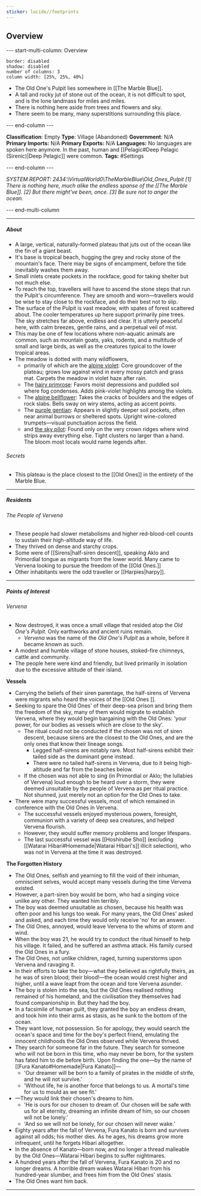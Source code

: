 ```yaml
---
sticker: lucide//footprints
---
```

## Overview
--- start-multi-column: Overview
```column-settings
border: disabled
shadow: disabled
number of columns: 3
column width: [25%, 25%, 40%]
```

- The Old One's Pulpit lies somewhere in [[The Marble Blue]].
- A tall and rocky jut of stone out of the ocean, it is not difficult to spot, and is the lone landmass for miles and miles.
- There is nothing here aside from trees and flowers and sky.
- There seem to be many, many superstitions surrounding this place. 

--- end-column ---

**Classification**: Empty
**Type**: Village (Abandoned)
**Government**: N/A
**Primary Imports:** N/A
**Primary Exports:** N/A
**Languages:** No languages are spoken here anymore. In the past, human and [[Pelagic#Deep Pelagic (Sirenic)|Deep Pelagic]] were common.
 **Tags:** #Settings 

--- end-column ---

*SYSTEM REPORT: 2434:\VirtualWorld0\TheMarbleBlue\Old_Ones_Pulpit*
*[1] There is nothing here, much alike the endless spanse of the [[The Marble Blue]].*
*[2] But there might've been, once.*
*[3] Be sure not to anger the ocean.*

--- end-multi-column 

----
##### About

- A large, vertical, naturally-formed plateau that juts out of the ocean like the fin of a giant beast.
- It's base is tropical beach, hugging the grey and rocky stone of the mountain's face. There may be signs of encampment, before the tide inevitably washes them away.
- Small inlets create pockets in the rockface, good for taking shelter but not much else.
- To reach the top, travellers will have to ascend the stone steps that run the Pulpit's circumference. They are smooth and worn—travellers would be wise to stay close to the rockface, and do their best not to slip.
- The surface of the Pulpit is vast meadow, with spates of forest scattered about. The cooler temperatures up here support primarily pine trees. The sky stretches far above, endless and clear. It is utterly peaceful here, with calm breezes, gentle rains, and a perpetual veil of mist.
- This may be one of few locations where non-aquatic animals are common, such as mountain goats, yaks, rodents, and a multitude of small and large birds, as well as the creatures typical to the lower tropical areas.
- The meadow is dotted with many wildflowers,
	- primarily of which are the [alpine violet](https://en.wikipedia.org/wiki/Viola_labradorica): Core groundcover of the plateau; grows low against wind in every mossy patch and grass mat. Carpets the meadow in violet haze after rain.
	- The [hairy primrose](https://en.wikipedia.org/wiki/Viola_labradorica): Favors moist depressions and puddled soil where fog condenses. Adds pink-violet highlights among the violets.
	- The [alpine bellflower](https://en.wikipedia.org/wiki/Campanula_alpina): Takes the cracks of boulders and the edges of rock slabs. Bells sway on wiry stems, acting as accent points.
	- The [purple gentian](https://en.wikipedia.org/wiki/Gentiana_purpurea): Appears in slightly deeper soil pockets, often near animal burrows or sheltered spots. Upright wine-colored trumpets—visual punctuation across the field.
	- and [the sky pilot](https://en.wikipedia.org/wiki/Polemonium_viscosum): Found only on the very crown ridges where wind strips away everything else. Tight clusters no larger than a hand. The bloom most locals would name legends after.

###### Secrets
- This plateau is the place closest to the [[Old Ones]] in the entirety of the Marble Blue.


---
##### Residents 

###### The People of Vervena
- These people had slower metabolisms and higher red-blood-cell counts to sustain their high-altitude way of life.
- They thrived on dense and starchy crops.
- Some were of [[Sirens|half-siren descent]], speaking Aklo and Primordial tongue as migrants from the lower world. Many came to Vervena looking to pursue the freedom of the [[Old Ones.]] 
- Other inhabitants were the odd traveller or [[Harpies|harpy]].



---
##### Points of Interest

###### Vervena 
- Now destroyed, it was once a small village that resided atop the *Old One's Pulpit*. Only earthworks and ancient ruins remain.
	- *Vervena* was the name of the *Old One's Pulpit* as a whole, before it became known as such.
- A modest and humble village of stone houses, stoked-fire chimneys, cattle and community. 
- The people here were kind and friendly, but lived primarily in isolation due to the excessive altitude of their island.

**Vessels**
- Carrying the beliefs of their siren parentage, the half-sirens of Vervena were migrants who heard the voices of the [[Old Ones ]]. 
- Seeking to spare the Old Ones' of their deep-sea prison and bring them the freedom of the sky, many of them would migrate to establish Vervena, where they would begin bargaining with the Old Ones: 'your power, for our bodies as vessels which are close to the sky'.
	- The ritual could not be conducted if the chosen was not of siren descent, because sirens are the closest to the Old Ones, and are the only ones that know their lineage songs. 
		- Legged half-sirens are notably rare. Most half-sirens exhibit their tailed side as the dominant gene instead.
		- There were no tailed half-sirens in Vervena, due to it being high-altitude and far from the beaches below. 
	- If the chosen was not able to sing (in Primordial or Aklo; the lullabies of Vervena) loud enough to be heard over a storm, they were deemed unsuitable by the people of Vervena as per ritual practice. Not shunned, just merely not an option for the Old Ones to take. 
- There were many successful vessels, most of which remained in conference with the Old Ones in Vervena. 
	- The successful vessels enjoyed mysterious powers, foresight, communion with a variety of deep sea creatures, and helped Vervena flourish. 
	- However, they would suffer memory problems and longer lifespans.
	- The last successful vessel was [[Hoshirube Sho]] (excluding [[Watarai Hibari#Homemade|Watarai Hibari's]] illicit selection), who was not in Vervena at the time it was destroyed.

**The Forgotten History**
- The Old Ones, selfish and yearning to fill the void of their inhuman, omniscient selves, would accept many vessels during the time Vervena existed.
- However, a part-siren boy would be born, who had a singing voice unlike any other. They wanted him terribly.
- The boy was deemed unsuitable as chosen, because his health was often poor and his lungs too weak. For many years, the Old Ones' asked and asked, and each time they would only receive 'no' for an answer.
- The Old Ones, annoyed, would leave Vervena to the whims of storm and wind.
- When the boy was 21, he would try to conduct the ritual himself to help his village. It failed, and he suffered an asthma attack. His family cursed the Old Ones in a fury.
- The Old Ones, not unlike children, raged, turning superstorms upon Vervena and ravaging it.
- In their efforts to take the boy—what they believed as rightfully theirs, as he was of siren blood; their blood!—the ocean would crest higher and higher, until a wave leapt from the ocean and tore Vervena asunder.
- The boy is stolen into the sea, but the Old Ones realised nothing remained of his homeland, and the civilisation they themselves had found companionship in. But they had the boy.
- In a facsimile of human guilt, they granted the boy an endless dream, and took him into their arms as stasis, as he sunk to the bottom of the ocean.
- They want love, not possession. So for apology, they would search the ocean's space and time for the boy's perfect friend, emulating the innocent childhoods the Old Ones observed while Vervena thrived. 
- They search for someone far in the future. They search for someone who will not be born in this time, who may never be born, for the system has fated him to die before birth. Upon finding the one—by the name of [[Fura Kanato#Homemade|Fura Kanato]]—
	- 'Our dreamer will be born to a family of pirates in the middle of strife, and he will not survive.'
	- 'Without life, he is another force that belongs to us. A mortal's time for us to mould as we see fit.'
- —They would link their chosen's dreams to him.
	- 'He is ours for our chosen to dream of. Our chosen will be safe with us for all eternity, dreaming an infinite dream of him, so our chosen will not be lonely.'
	- 'And so we will not be lonely, for our chosen will never wake.'
- Eighty years after the fall of Vervena, Fura Kanato is born and survives against all odds; his mother dies. As he ages, his dreams grow more infrequent, until he forgets Hibari altogether.
- In the absence of Kanato—born now, and no longer a thread malleable by the Old Ones—Watarai Hibari begins to suffer nightmares.
- A hundred years after the fall of Vervena, Fura Kanato is 20 and no longer dreams. A horrible dream wakes Watarai Hibari from his hundred-year slumber, and frees him from the Old Ones' stasis. 
- The Old Ones want him back.


---






